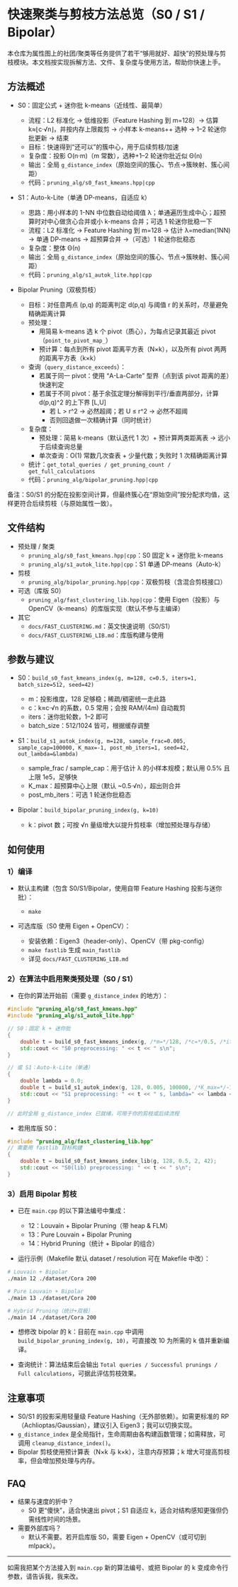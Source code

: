 # 快速聚类与剪枝方法总览（S0 / S1 / Bipolar）

本仓库为属性图上的社团/聚类等任务提供了若干“够用就好、超快”的预处理与剪枝模块。本文档按实现拆解方法、文件、复杂度与使用方法，帮助你快速上手。

## 方法概述

- S0：固定公式 + 迷你批 k-means（近线性、最简单）
  - 流程：L2 标准化 → 低维投影（Feature Hashing 到 m=128）→ 估算 k≈⌊c·√n⌋，并按内存上限裁剪 → 小样本 k-means++ 选种 → 1–2 轮迷你批更新 → 结束
  - 目标：快速得到“还可以”的簇中心，用于后续剪枝/加速
  - 复杂度：投影 O(n·m)（m 常数），选种+1–2 轮迷你批近似 Θ(n)
  - 输出：全局 `g_distance_index`（原始空间的簇心、节点→簇映射、簇心间距）
  - 代码：`pruning_alg/s0_fast_kmeans.hpp|cpp`

- S1：Auto-k-Lite（单通 DP-means，自适应 k）
  - 思路：用小样本的 1-NN 中位数自动给阈值 λ；单通遍历生成中心；超预算时对中心做贪心合并或小 k-means 合并；可选 1 轮迷你批稳一下
  - 流程：L2 标准化 → Feature Hashing 到 m=128 → 估计 λ=median(1NN) → 单通 DP-means → 超预算合并 →（可选）1 轮迷你批稳态
  - 复杂度：整体 Θ(n)
  - 输出：全局 `g_distance_index`（原始空间的簇心、节点→簇映射、簇心间距）
  - 代码：`pruning_alg/s1_autok_lite.hpp|cpp`

- Bipolar Pruning（双极剪枝）
  - 目标：对任意两点 (p,q) 的距离判定 d(p,q) 与阈值 r 的关系时，尽量避免精确距离计算
  - 预处理：
    - 用简易 k-means 选 k 个 pivot（质心），为每点记录其最近 pivot（`point_to_pivot_map_`）
    - 预计算：每点到所有 pivot 距离平方表（N×k），以及所有 pivot 两两的距离平方表（k×k）
  - 查询（`query_distance_exceeds`）：
    - 若属于同一 pivot：使用 “A-La-Carte” 型界（点到该 pivot 距离的差）快速判定
    - 若属于不同 pivot：基于余弦定理分解得到平行/垂直两部分，计算 d(p,q)^2 的上下界 [L,U]
      - 若 L > r^2 → 必然超阈；若 U ≤ r^2 → 必然不超阈
      - 否则回退做一次精确计算（同时统计）
  - 复杂度：
    - 预处理：简易 k-means（默认迭代 1 次）+ 预计算两类距离表 → 远小于后续查询总量
    - 单次查询：O(1) 常数几次查表 + 少量代数；失败时 1 次精确距离计算
  - 统计：`get_total_queries / get_pruning_count / get_full_calculations`
  - 代码：`pruning_alg/bipolar_pruning.hpp|cpp`

备注：S0/S1 的分配在投影空间计算，但最终簇心在“原始空间”按分配求均值，这样更符合后续剪枝（与原始属性一致）。

## 文件结构

- 预处理 / 聚类
  - `pruning_alg/s0_fast_kmeans.hpp|cpp`：S0 固定 k + 迷你批 k-means
  - `pruning_alg/s1_autok_lite.hpp|cpp`：S1 单通 DP-means（Auto-k）
- 剪枝
  - `pruning_alg/bipolar_pruning.hpp|cpp`：双极剪枝（含混合剪枝接口）
- 可选（库版 S0）
  - `pruning_alg/fast_clustering_lib.hpp|cpp`：使用 Eigen（投影）与 OpenCV（k-means）的库版实现（默认不参与主编译）
- 其它
  - `docs/FAST_CLUSTERING.md`：英文快速说明（S0/S1）
  - `docs/FAST_CLUSTERING_LIB.md`：库版构建与使用

## 参数与建议

- S0：`build_s0_fast_kmeans_index(g, m=128, c=0.5, iters=1, batch_size=512, seed=42)`
  - m：投影维度，128 足够稳；稀疏/稠密统一走此路
  - c：k≈c·√n 的系数，0.5 常用；会按 RAM/(4m) 自动裁剪
  - iters：迷你批轮数，1–2 即可
  - batch_size：512/1024 皆可，根据缓存调整

- S1：`build_s1_autok_index(g, m=128, sample_frac=0.005, sample_cap=100000, K_max=-1, post_mb_iters=1, seed=42, out_lambda=&lambda)`
  - sample_frac / sample_cap：用于估计 λ 的小样本规模；默认用 0.5% 且上限 1e5，足够快
  - K_max：超预算中心上限（默认 ~0.5·√n），超出则合并
  - post_mb_iters：可选 1 轮迷你批稳态

- Bipolar：`build_bipolar_pruning_index(g, k=10)`
  - k：pivot 数；可按 √n 量级增大以提升剪枝率（增加预处理与存储）

## 如何使用

### 1）编译

- 默认主构建（包含 S0/S1/Bipolar，使用自带 Feature Hashing 投影与迷你批）：
  - `make`

- 可选库版（S0 使用 Eigen + OpenCV）：
  - 安装依赖：Eigen3（header-only）、OpenCV（带 pkg-config）
  - `make fastlib` 生成 `main_fastlib`
  - 详见 `docs/FAST_CLUSTERING_LIB.md`

### 2）在算法中启用聚类预处理（S0 / S1）

- 在你的算法开始前（需要 `g_distance_index` 的地方）：

```cpp
#include "pruning_alg/s0_fast_kmeans.hpp"
#include "pruning_alg/s1_autok_lite.hpp"

// S0：固定 k + 迷你批
{
    double t = build_s0_fast_kmeans_index(g, /*m=*/128, /*c=*/0.5, /*iters=*/1, /*batch=*/512, /*seed=*/42);
    std::cout << "S0 preprocessing: " << t << " s\n";
}

// 或 S1：Auto-k-Lite（单通）
{
    double lambda = 0.0;
    double t = build_s1_autok_index(g, 128, 0.005, 100000, /*K_max=*/-1, /*post_mb_iters=*/1, 42, &lambda);
    std::cout << "S1 preprocessing: " << t << " s, lambda=" << lambda << "\n";
}

// 此时全局 g_distance_index 已就绪，可用于你的剪枝或后续流程
```

- 若用库版 S0：

```cpp
#include "pruning_alg/fast_clustering_lib.hpp"
// 需要用 fastlib 目标构建
{
    double t = build_s0_fast_kmeans_index_lib(g, 128, 0.5, 2, 42);
    std::cout << "S0(lib) preprocessing: " << t << " s\n";
}
```

### 3）启用 Bipolar 剪枝

- 已在 `main.cpp` 的以下算法编号中集成：
  - 12：Louvain + Bipolar Pruning（带 heap & FLM）
  - 13：Pure Louvain + Bipolar Pruning
  - 14：Hybrid Pruning（统计 + Bipolar 的组合）

- 运行示例（Makefile 默认 dataset / resolution 可在 Makefile 中改）：

```bash
# Louvain + Bipolar
./main 12 ./dataset/Cora 200

# Pure Louvain + Bipolar
./main 13 ./dataset/Cora 200

# Hybrid Pruning（统计+双极）
./main 14 ./dataset/Cora 200
```

- 想修改 bipolar 的 k：目前在 `main.cpp` 中调用 `build_bipolar_pruning_index(g, 10)`，可直接改 10 为所需的 k 值并重新编译。

- 查询统计：算法结束后会输出 `Total queries / Successful prunings / Full calculations`，可据此评估剪枝效果。

## 注意事项

- S0/S1 的投影采用轻量级 Feature Hashing（无外部依赖）。如需更标准的 RP（Achlioptas/Gaussian），建议引入 Eigen3；我可以切换实现。
- `g_distance_index` 是全局指针，生命周期由各构建函数管理；如需释放，可调用 `cleanup_distance_index()`。
- Bipolar 剪枝使用预计算表（N×k 与 k×k），注意内存预算；k 增大可提高剪枝率，但会增加预处理与内存。

## FAQ

- 结果与速度的折中？
  - S0 更“傻快”，适合快速出 pivot；S1 自适应 k，适合对结构感知更强但仍需线性时间的场景。
- 需要外部库吗？
  - 默认不需要。若开启库版 S0，需要 Eigen + OpenCV（或可切到 mlpack）。

---
如需我把某个方法接入到 `main.cpp` 新的算法编号、或把 Bipolar 的 k 变成命令行参数，请告诉我，我来改。 

